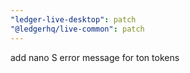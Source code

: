 ```yaml
---
"ledger-live-desktop": patch
"@ledgerhq/live-common": patch
---
```


add nano S error message for ton tokens
